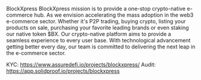 BlockXpress
BlockXpress mission is to provide a one-stop crypto-native e-commerce hub. As we envision accelerating the mass adoption in the web3 e-commerce sector.  Whether it's P2P trading, buying crypto, listing your products on sale, purchasing your favorite leading brands or even staking our native token $BX. Our crypto-native platform aims to provide a seamless experience to every user base. With technological advancement getting better every day, our team is committed to delivering the next leap in the e-commerce sector.

KYC: https://www.assuredefi.io/projects/blockxpress/
Audit: https://app.solidproof.io/projects/blockxpress

